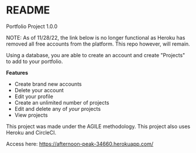 # README 

Portfolio Project 1.0.0 

NOTE: As of 11/28/22, the link below is no longer functional as Heroku has removed all free accounts from the platform. This repo however, will remain.

Using a database, you are able to create an account and create "Projects" to add to your portfolio.

**Features**
- Create brand new accounts
- Delete your account
- Edit your profile
- Create an unlimited number of projects
- Edit and delete any of _your_ projects
- View projects

This project was made under the AGILE methodology. This project also uses Heroku and CircleCI.

Access here: https://afternoon-peak-34660.herokuapp.com/
